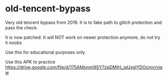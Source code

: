 # old-tencent-bypass
Very old tencent bypass from 2019. It is to fake path to glitch protection and pass the check.

It is now patched. It will NOT work on newer protection anymore, do not try it noobs

Use this for educational purposes only

Use this APK to practice https://drive.google.com/file/d/175AMsnmi9SY7zpDMtH_iaUxgIYDOcnvr/view
